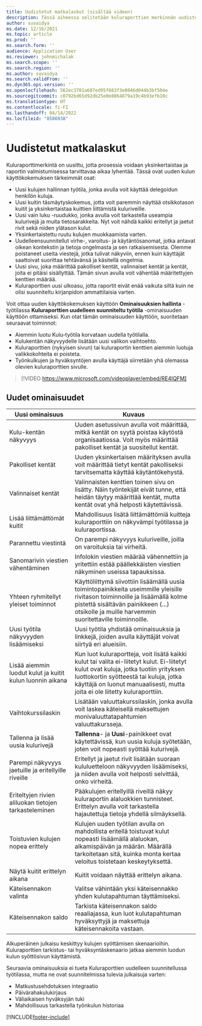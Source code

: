 ```yaml
---
title: Uudistetut matkalaskut (sisältää videon)
description: Tässä aiheessa selitetään kuluraporttien merkinnän uudistettu kokemus.
author: suvaidya
ms.date: 12/16/2021
ms.topic: article
ms.prod: ''
ms.search.form: ''
audience: Application User
ms.reviewer: johnmichalak
ms.search.scope: ''
ms.search.region: ''
ms.author: suvaidya
ms.search.validFrom: ''
ms.dyn365.ops.version: ''
ms.openlocfilehash: 562ec3701a607ed95f663f3e0846d044b3bf504e
ms.sourcegitcommit: c0792bd65d92db25e0e8864879a19c4b93efb10c
ms.translationtype: HT
ms.contentlocale: fi-FI
ms.lasthandoff: 04/14/2022
ms.locfileid: "8586938"
---
```

# <a name="expense-reports-reimagined"></a>Uudistetut matkalaskut

Kuluraporttimerkintä on uusittu, jotta prosessia voidaan yksinkertaistaa ja raportin valmistumisessa tarvittavaa aikaa lyhentää. Tässä ovat uuden kulun käyttökokemuksen tärkeimmät osat:

- Uusi kulujen hallinnan työtila, jonka avulla voit käyttää delegoidun henkilön kuluja.
- Uusi kuitin täsmäytyskokemus, jotta voit paremmin näyttää otsikkotason kuitit ja yksinkertaistaa kuittien liittämistä kuluriveille.
- Uusi vain luku -ruudukko, jonka avulla voit tarkastella useampia kulurivejä ja muita tietosarakkeita. Nyt voit nähdä kaikki eritellyt ja jaetut rivit sekä niiden ylätason kulut.
- Yksinkertaistettu ruutu kulujen muokkaamista varten.
- Uudelleensuunnitellut virhe-, varoitus- ja käytäntösanomat, jotka antavat oikean kontekstin ja tietoja ongelmasta ja sen ratkaisemisesta. Olemme poistaneet useita viestejä, jotka tulivat näkyviin, ennen kuin käyttäjät saattoivat suorittaa tehtävänsä ja käsitellä ongelmia.
- Uusi sivu, joka määrittää pakolliset kentät, valinnaiset kentät ja kentät, joita ei pitäisi sisällyttää. Tämän sivun avulla voit vähentää määritettyjen kenttien määrää.
- Kuluraporttien uusi ulkoasu, jotta raportit eivät enää vaikuta siltä kuin ne olisi suunniteltu kirjanpidon ammattilaisia varten.

Voit ottaa uuden käyttökokemuksen käyttöön **Ominaisuuksien hallinta** -työtilassa **Kuluraporttien uudelleen suunniteltu työtila** -ominaisuuden käyttöön ottamiseksi. Kun otat tämän ominaisuuden käyttöön, suoritetaan seuraavat toiminnot:

- Aiemmin luotu Kulu-työtila korvataan uudella työtilalla.
- Kulukentän näkyvyydelle lisätään uusi valikon vaihtoehto.
- Kuluraporttien (nykyisen sivun) tai kuluraportin kenttien aiemmin luotuja valikkokohteita ei poisteta.
- Työnkulkujen ja hyväksyntöjen avulla käyttäjä siirretään yhä olemassa olevien kuluraporttien sivulle.

> [!VIDEO https://www.microsoft.com/videoplayer/embed/RE4IQFM]

## <a name="new-features"></a>Uudet ominaisuudet

| Uusi ominaisuus | Kuvaus |
|---|----|
| Kulu-kentän näkyvyys | Uuden asetussivun avulla voit määrittää, mitkä kentät on syytä poistaa käytöstä organisaatiossa. Voit myös määrittää pakolliset kentät ja suositellut kentät. |
| Pakolliset kentät | Uuden yksinkertaisen määrityksen avulla voit määrittää tietyt kentät pakolliseksi tarvitsematta käyttää käytäntökehystä. |
| Valinnaiset kentät | Valinnaisten kenttien toinen sivu on lisätty. Näin työntekijät eivät tunne, että heidän täytyy määrittää kentät, mutta kentät ovat yhä helposti käytettävissä. |
| Lisää liittämättömät kuitit | Mahdollisuus lisätä liittämättömiä kuitteja kuluraporttiin on näkyvämpi työtilassa ja kuluraportissa. |
| Parannettu viestintä | On parempi näkyvyys kuluriveille, joilla on varoituksia tai virheitä. |
| Sanomarivin viestien vähentäminen| Infolokin viestien määrää vähennettiin ja yritettiin estää päällekkäisten viestien näkyminen useissa tapauksissa. |
| Yhteen ryhmitellyt yleiset toiminnot | Käyttöliittymä siivottiin lisäämällä uusia toimintopainikkeita useimmille yleisille rivitason toiminnoille ja lisäämällä kolme pistettä sisältävän painikkeen (...) otsikolle ja muille harvemmin suoritettaville toiminnoille. |
| Uusi työtila näkyvyyden lisäämiseksi | Uusi työtila yhdistää ominaisuuksia ja linkkejä, joiden avulla käyttäjät voivat siirtyä eri alueisiin. |
| Lisää aiemmin luodut kulut ja kuitit kulun luonnin aikana | Kun luot kuluraportteja, voit lisätä kaikki kulut tai valita ei-liitetyt kulut. Ei-liitetyt kulut ovat kuluja, jotka tuotiin yrityksen luottokortin syötteestä tai kuluja, jotka käyttäjä on luonut manuaalisesti, mutta joita ei ole liitetty kuluraporttiin.|
| Vaihtokurssilaskin | Lisätään valuuttakurssilaskin, jonka avulla voit laskea käteisellä maksettujen monivaluuttatapahtumien valuuttakursseja. |
| Tallenna ja lisää uusia kulurivejä | **Tallenna**- ja **Uusi**-painikkeet ovat käytettävissä, kun uusia kuluja syötetään, joten voit nopeasti syöttää kulurivejä. |
| Parempi näkyvyys jaetuille ja eritellyille riveille | Eritellyt ja jaetut rivit lisätään suoraan kululuetteloon näkyvyyden lisäämiseksi, ja niiden avulla voit helposti selvittää, onko virheitä. |
| Eriteltyjen rivien aliluokan tietojen tarkasteleminen | Pääkulujen eritellyillä riveillä näkyy kuluraportin alaluokkien tunnisteet. Erittelyn avulla voit tarkastella hajautettuja tietoja yhdellä silmäyksellä.|
|Toistuvien kulujen nopea erittely | Kulujen uuden työtilan avulla on mahdollista eritellä toistuvat kulut nopeasti lisäämällä alaluokan, alkamispäivän ja määrän. Määrällä tarkoitetaan sitä, kuinka monta kertaa veloitus toistetaan keskeytyksettä. |
| Näytä kuitit erittelyn aikana | Kuitit voidaan näyttää erittelyn aikana. |
| Käteisennakon valinta | Valitse vähintään yksi käteisennakko yhden kulutapahtuman täyttämiseksi. |
| Käteisennakon saldo | Tarkista käteisennakon saldo reaaliajassa, kun luot kulutapahtuman hyväksyttyjä ja maksettuja käteisennakoita vastaan. |

Alkuperäinen julkaisu keskittyy kulujen syöttämisen skenaarioihin. Kuluraporttien tarkistus- tai hyväksyntäskenaario jatkaa aiemmin luodun kulun syöttösivun käyttämistä.


Seuraavia ominaisuuksia ei tueta Kuluraporttien uudelleen suunnitellussa työtilassa, mutta ne ovat suunnitelmissa tulevia julkaisuja varten: 

- Matkustusehdotuksen integraatio
- Päivärahakulukirjaus
- Väliaikaisen hyväksyjän tuki
- Mahdollisuus tarkastella työnkulun historiaa


[!INCLUDE[footer-include](../includes/footer-banner.md)]
